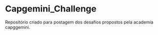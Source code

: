 # Capgemini_Challenge
Repositório criado para postagem dos desafios propostos pela academia capggemini.
